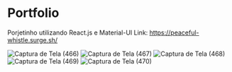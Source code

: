 # Portfolio
Porjetinho utilizando React.js e Material-UI
Link: https://peaceful-whistle.surge.sh/

![Captura de Tela (466)](https://github.com/lucasquevedo1d/PortfolioLucas/assets/98975326/0f0431fb-fb30-40a1-a507-04fce6c048cb)
![Captura de Tela (467)](https://github.com/lucasquevedo1d/PortfolioLucas/assets/98975326/8adc7bf5-a3a1-408c-ba1a-8d861182820b)
![Captura de Tela (468)](https://github.com/lucasquevedo1d/PortfolioLucas/assets/98975326/a7dcd4c3-202a-434f-9bbd-10e5ca7d9e3e)
![Captura de Tela (469)](https://github.com/lucasquevedo1d/PortfolioLucas/assets/98975326/0144ce71-3b57-4875-8be8-60fcccc03242)
![Captura de Tela (470)](https://github.com/lucasquevedo1d/PortfolioLucas/assets/98975326/a297a18d-75f3-44d7-be63-1ca82db24dfd)

